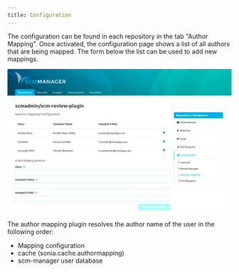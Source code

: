 ```yaml
---
title: Configuration
---
```

The configuration can be found in each repository in the tab "Author Mapping". Once activated, the configuration page shows a list of all authors that are being mapped. The form below the list can be used to add new mappings.

![Author Mapping overview](assets/overview.png)

The author mapping plugin resolves the author name of the user in the following order:
- Mapping configuration
- cache (sonia.cache.authormapping)
- scm-manager user database
